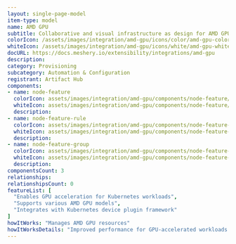 ```yaml
---
layout: single-page-model
item-type: model
name: AMD GPU
subtitle: Collaborative and visual infrastructure as design for AMD GPU
colorIcon: /assets/images/integration/amd-gpu/icons/color/amd-gpu-color.svg
whiteIcon: /assets/images/integration/amd-gpu/icons/white/amd-gpu-white.svg
docURL: https://docs.meshery.io/extensibility/integrations/amd-gpu
description: 
category: Provisioning
subcategory: Automation & Configuration
registrant: Artifact Hub
components: 
- name: node-feature
  colorIcon: assets/images/integration/amd-gpu/components/node-feature/icons/color/node-feature-color.svg
  whiteIcon: assets/images/integration/amd-gpu/components/node-feature/icons/white/node-feature-white.svg
  description: 
- name: node-feature-rule
  colorIcon: assets/images/integration/amd-gpu/components/node-feature-rule/icons/color/node-feature-rule-color.svg
  whiteIcon: assets/images/integration/amd-gpu/components/node-feature-rule/icons/white/node-feature-rule-white.svg
  description: 
- name: node-feature-group
  colorIcon: assets/images/integration/amd-gpu/components/node-feature-group/icons/color/node-feature-group-color.svg
  whiteIcon: assets/images/integration/amd-gpu/components/node-feature-group/icons/white/node-feature-group-white.svg
  description: 
componentsCount: 3
relationships: 
relationshipsCount: 0
featureList: [
  "Enables GPU acceleration for Kubernetes workloads",
  "Supports various AMD GPU models",
  "Integrates with Kubernetes device plugin framework"
]
howItWorks: "Manages AMD GPU resources"
howItWorksDetails: "Improved performance for GPU-accelerated workloads in Kubernetes"
---
```

